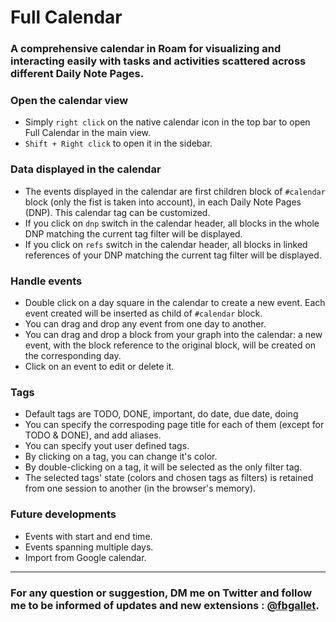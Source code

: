 # Full Calendar

### A comprehensive calendar in Roam for visualizing and interacting easily with tasks and activities scattered across different Daily Note Pages.

### Open the calendar view

- Simply `right click` on the native calendar icon in the top bar to open Full Calendar in the main view.
- `Shift + Right click` to open it in the sidebar.

### Data displayed in the calendar

- The events displayed in the calendar are first children block of `#calendar` block (only the fist is taken into account), in each Daily Note Pages (DNP). This calendar tag can be customized.
- If you click on `dnp` switch in the calendar header, all blocks in the whole DNP matching the current tag filter will be displayed.
- If you click on `refs` switch in the calendar header, all blocks in linked references of your DNP matching the current tag filter will be displayed.

### Handle events

- Double click on a day square in the calendar to create a new event. Each event created will be inserted as child of `#calendar` block.
- You can drag and drop any event from one day to another.
- You can drag and drop a block from your graph into the calendar: a new event, with the block reference to the original block, will be created on the corresponding day.
- Click on an event to edit or delete it.

### Tags

- Default tags are TODO, DONE, important, do date, due date, doing
- You can specify the correspoding page title for each of them (except for TODO & DONE), and add aliases.
- You can specify yout user defined tags.
- By clicking on a tag, you can change it's color.
- By double-clicking on a tag, it will be selected as the only filter tag.
- The selected tags' state (colors and chosen tags as filters) is retained from one session to another (in the browser's memory).

### Future developments

- Events with start and end time.
- Events spanning multiple days.
- Import from Google calendar.

---

### For any question or suggestion, DM me on **Twitter** and follow me to be informed of updates and new extensions : [@fbgallet](https://twitter.com/fbgallet).
